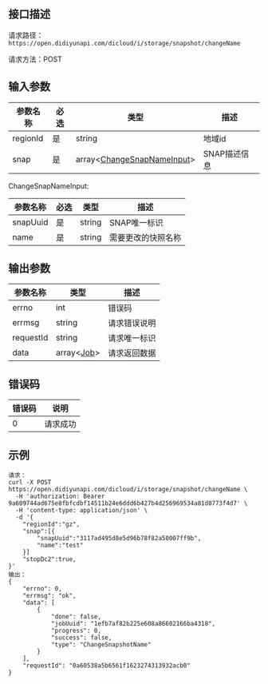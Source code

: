 ## 接口描述
请求路径：`https://open.didiyunapi.com/dicloud/i/storage/snapshot/changeName`

请求方法：POST
## 输入参数
|参数名称 | 必选 | 类型 | 描述|
|--------|-----|-----|-----|
|regionId | 是 | string | 地域id |
|snap     | 是 | array<[ChangeSnapNameInput](#ChangeSnapNameInput)>   |SNAP描述信息|

<span id="ChangeSnapNameInput"></span>
ChangeSnapNameInput:

|参数名称 | 必选 | 类型 | 描述|
|--------|-----|-----|-----|
|snapUuid  | 是 |string   |SNAP唯一标识 |
|name | 是 | string | 需要更改的快照名称 |

## 输出参数
|参数名称  | 类型 | 描述|
|--------|-----|-----|
|errno | int  |错误码 |
|errmsg|string|请求错误说明	|
|requestId |string|请求唯一标识 |
|data | array<[Job](/static/docs-content/products/通用响应结构.md#Job)>	 | 请求返回数据| 

## 错误码
|错误码 | 说明    |
|------|--------|
| 0    | 请求成功  |

## 示例

```
请求：
curl -X POST https://open.didiyunapi.com/dicloud/i/storage/snapshot/changeName \
  -H 'authorization: Bearer 9a609744ad675e8fbfcdbf14511b24e6ddd6b427b4d256969534a81d0773f4d7' \
  -H 'content-type: application/json' \
  -d '{
	"regionId":"gz",
	"snap":[{
		"snapUuid":"3117ad495d8e5d96b78f82a50007ff9b",
		"name":"test"
	}]
	"stopDc2":true,
}'
输出：
{
	"errno": 0,
	"errmsg": "ok",
	"data": [
		{
			"done": false,
			"jobUuid": "1efb7af82b225e608a86602166ba4318",
			"progress": 0,
			"success": false,
			"type": "ChangeSnapshotName"
		}
	],
	"requestId": "0a60538a5b6561f1623274313932acb0"
}
```